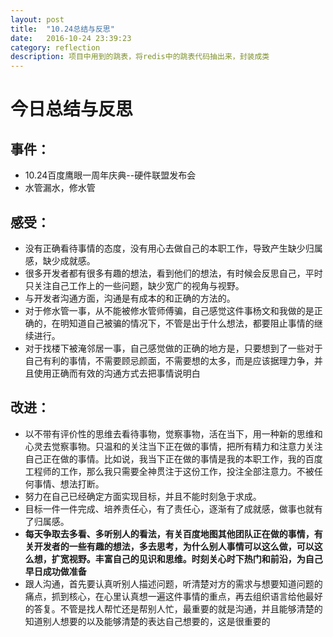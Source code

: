 ```yaml
---
layout: post
title:  "10.24总结与反思"
date:   2016-10-24 23:39:23
category: reflection
description: 项目中用到的跳表，将redis中的跳表代码抽出来，封装成类
---
```




# 今日总结与反思

## 事件：

* 10.24百度鹰眼一周年庆典--硬件联盟发布会
* 水管漏水，修水管



## 感受：

* 没有正确看待事情的态度，没有用心去做自己的本职工作，导致产生缺少归属感，缺少成就感。
* 很多开发者都有很多有趣的想法，看到他们的想法，有时候会反思自己，平时只关注自己工作上的一些问题，缺少宽广的视角与视野。
* 与开发者沟通方面，沟通是有成本的和正确的方法的。
* 对于修水管一事，从不能被修水管师傅骗，自己感觉这件事杨文和我做的是正确的，在明知道自己被骗的情况下，不管是出于什么想法，都要阻止事情的继续进行。
* 对于找楼下被淹邻居一事，自己感觉做的正确的地方是，只要想到了一些对于自己有利的事情，不需要顾忌颜面，不需要想的太多，而是应该据理力争，并且使用正确而有效的沟通方式去把事情说明白



## 改进：

* 以不带有评价性的思维去看待事物，觉察事物，活在当下，用一种新的思维和心灵去觉察事物。只温和的关注当下正在做的事情，把所有精力和注意力关注自己正在做的事情。比如说，我当下正在做的事情是我的本职工作，我的百度工程师的工作，那么我只需要全神贯注于这份工作，投注全部注意力。不被任何事情、想法打断。
* 努力在自己已经确定方面实现目标，并且不能时刻急于求成。
* 目标一件一件完成、培养责任心，有了责任心，逐渐有了成就感，做事也就有了归属感。
* **每天争取去多看、多听别人的看法，有关百度地图其他团队正在做的事情，有关开发者的一些有趣的想法，多去思考，为什么别人事情可以这么做，可以这么想，扩宽视野。丰富自己的见识和思维。时刻关心时下热门和前沿，为自己早日成功做准备**
* 跟人沟通，首先要认真听别人描述问题，听清楚对方的需求与想要知道问题的痛点，抓到核心，在心里认真想一遍这件事情的重点，再去组织语言给他最好的答复。不管是找人帮忙还是帮别人忙，最重要的就是沟通，并且能够清楚的知道别人想要的以及能够清楚的表达自己想要的，这是很重要的

